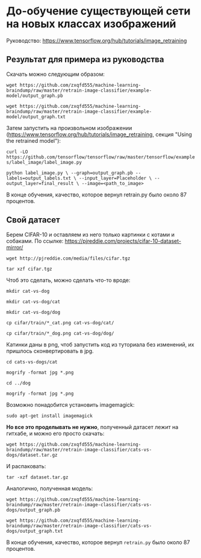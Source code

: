 # До-обучение существующей сети на новых классах изображений

Руководство: https://www.tensorflow.org/hub/tutorials/image_retraining

## Результат для примера из руководства

Скачать можно следующим образом:

  `wget https://github.com/zxqfd555/machine-learning-braindump/raw/master/retrain-image-classifier/example-model/output_graph.pb`

  `wget https://github.com/zxqfd555/machine-learning-braindump/raw/master/retrain-image-classifier/example-model/output_graph.txt`

Затем запустить на произвольном изображении (https://www.tensorflow.org/hub/tutorials/image_retraining, секция "Using the retrained model"):

  `curl -LO https://github.com/tensorflow/tensorflow/raw/master/tensorflow/examples/label_image/label_image.py`

  `python label_image.py \
  --graph=output_graph.pb --labels=output_labels.txt \
  --input_layer=Placeholder \
  --output_layer=final_result \
  --image=<path_to_image>`

В конце обучения, качество, которое вернул retrain.py было около 87 процентов.

## Свой датасет

Берем CIFAR-10 и оставляем из него только картинки с котами и собаками. По ссылке: https://pjreddie.com/projects/cifar-10-dataset-mirror/

  `wget http://pjreddie.com/media/files/cifar.tgz`
  
  `tar xzf cifar.tgz`
  
Чтоб это сделать, можно сделать что-то вроде:

  `mkdir cat-vs-dog`
  
  `mkdir cat-vs-dog/cat`
  
  `mkdir cat-vs-dog/dog`
  
  `cp cifar/train/*_cat.png cat-vs-dog/cat/`
  
  `cp cifar/train/*_dog.png cat-vs-dog/dog/`

Катинки даны в png, чтоб запустить код из туториала без изменений, их пришлось сконвертировать в jpg.

  `cd cats-vs-dogs/cat`

  `mogrify -format jpg *.png`

  `cd ../dog`
  
  `mogrify -format jpg *.png`
  
Возможно понадобится установить imagemagick:

  `sudo apt-get install imagemagick`

**Но все это проделывать не нужно**, полученный датасет лежит на гитхабе, и можно его просто скачать:

  `wget https://github.com/zxqfd555/machine-learning-braindump/raw/master/retrain-image-classifier/cats-vs-dogs/dataset.tar.gz`
  
И распаковать:

  `tar -xzf dataset.tar.gz`
  
Аналогично, полученная модель:

  `wget https://github.com/zxqfd555/machine-learning-braindump/raw/master/retrain-image-classifier/cats-vs-dogs/output_graph.pb`

  `wget https://github.com/zxqfd555/machine-learning-braindump/raw/master/retrain-image-classifier/cats-vs-dogs/output_graph.txt`
  
В конце обучения, качество, которое вернул `retrain.py` было около 87 процентов.
